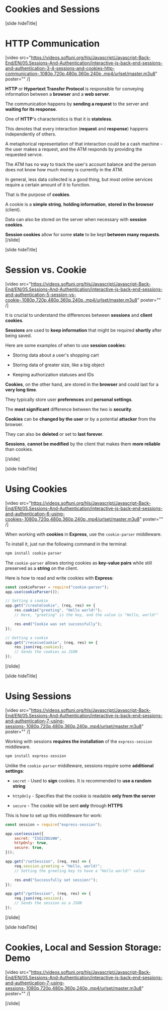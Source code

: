 # Cookies and Sessions

[slide hideTitle]

# HTTP Communication

[video src="https://videos.softuni.org/hls/Javascript/Javascript-Back-End/EN/05.Sessions-And-Authentication/interactive-js-back-end-sessions-and-authentication-3-4-sessions-and-cookies-http-communication-,1080p,720p,480p,360p,240p,.mp4/urlset/master.m3u8" poster="" /]

**HTTP** or **Hypertext Transfer Protocol** is responsible for conveying information between a **browser** and a **web server**.

The communication happens by **sending a request** to the server and **waiting for its response**.

One of **HTTP**'s characteristics is that it is **stateless**.

This denotes that every interaction (**request** and **response**) happens independently of others.

A metaphorical representation of that interaction could be a cash machine - the user makes a request, and the ATM responds by providing the requested servce.

The ATM has no way to track the user's account balance and the person does not know how much money is currently in the ATM.

In general, less data collected is a good thing, but most online services require a certain amount of it to function.

That is the purpose of **cookies**.

A cookie is a **simple string**, **holding information**, **stored in the browser** (client).

Data can also be stored on the server when necessary with **session cookies**.

**Session cookies** allow for some **state** to be kept **between many requests**.
[/slide]

[slide hideTitle]

# Session vs. Cookie

[video src="https://videos.softuni.org/hls/Javascript/Javascript-Back-End/EN/05.Sessions-And-Authentication/interactive-js-back-end-sessions-and-authentication-5-session-vs-cookie-,1080p,720p,480p,360p,240p,.mp4/urlset/master.m3u8" poster="" /]

It is crucial to understand the differences between **sessions** and **client cookies**.

**Sessions** are used to **keep information** that might be required **shortly** after being saved.

Here are some examples of when to use **session cookies**:

- Storing data about a user's shopping cart

- Storing data of greater size, like a big object

- Keeping authorization statuses and IDs

**Cookies**, on the other hand, are stored in the **browser** and could last for a **very long time**.

They typically store user **preferences** and **personal settings**.

The **most significant** difference between the two is **security**.

**Cookies** can be **changed by the user** or by a potential **attacker** from the browser.

They can also be **deleted** or set to **last forever**.

**Sessions**, **cannot be modified** by the client that makes them **more reliable** than cookies.

[/slide]

[slide hideTitle]

# Using Cookies

[video src="https://videos.softuni.org/hls/Javascript/Javascript-Back-End/EN/05.Sessions-And-Authentication/interactive-js-back-end-sessions-and-authentication-6-using-cookies-,1080p,720p,480p,360p,240p,.mp4/urlset/master.m3u8" poster="" /]

When working with **cookies** in **Express**, use the `cookie-parser` middleware.

To install it, just run the following command in the terminal:

```js
npm install cookie-parser
```

The `cookie-parser` allows storing cookies as **key-value pairs**  while still preserved as a **string** on the client.

Here is how to read and write cookies with **Express**:

```js
const cookieParser = require("cookie-parser");
app.use(cookieParser());

// Setting a cookie
app.get("/createCookie", (req, res) => {
    res.cookie("greeting", "Hello world!");
    // Here, "greeting" is the key, and the value is "Hello, world!"

    res.end("Cookie was set successfully");
});

// Getting a cookie
app.get("/receiveCookie", (req, res) => {
    res.json(req.cookies);
    // Sends the cookies as JSON
});
```

[/slide]

[slide hideTitle]

# Using Sessions

[video src="https://videos.softuni.org/hls/Javascript/Javascript-Back-End/EN/05.Sessions-And-Authentication/interactive-js-back-end-sessions-and-authentication-7-using-sessions-,1080p,720p,480p,360p,240p,.mp4/urlset/master.m3u8" poster="" /]

Working with sessions **requires the installation** of the `express-session` middleware.

```js
npm install express-session
```

Unlike the `cookie-parser` middleware, sessions require some **additional settings**:

- `secret` - Used to **sign** cookies. It is recommended to **use a random string**

- `httpOnly` - Specifies that the cookie is readable **only from the server**

- `secure` - The cookie will be sent **only** through **HTTPS**

This is how to set up this middleware for work:

```js
const session = require("express-session");

app.use(session({
    secret: "ISO2Z0UzWW",
    httpOnly: true,
    secure: true,
}));

app.get("/setSession", (req, res) => {
    req.session.greeting = "Hello, world!";
    // Setting the greeting key to have a "Hello world!" value

    res.end("Successfully set session!");
});

app.get("/getSession", (req, res) => {
    req.json(req.session);
    // Sends the session as a JSON
});
```

[/slide]

[slide hideTitle]

# Cookies, Local and Session Storage: Demo

[video src="https://videos.softuni.org/hls/Javascript/Javascript-Back-End/EN/05.Sessions-And-Authentication/interactive-js-back-end-sessions-and-authentication-7-using-sessions-,1080p,720p,480p,360p,240p,.mp4/urlset/master.m3u8" poster="" /]

[/slide]